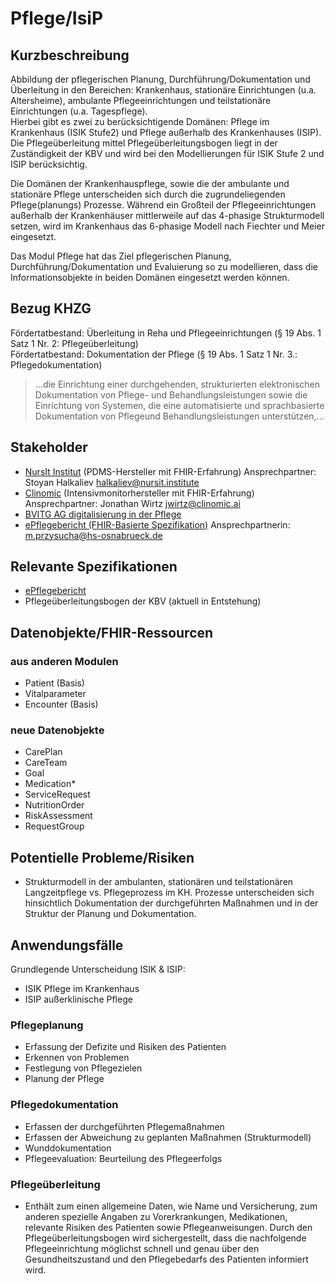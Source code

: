 # Pflege/IsiP

## Kurzbeschreibung
Abbildung der pflegerischen Planung, Durchführung/Dokumentation und Überleitung in den Bereichen: Krankenhaus, stationäre Einrichtungen (u.a. Altersheime), ambulante Pflegeeinrichtungen und teilstationäre Einrichtungen (u.a. Tagespflege).  
Hierbei gibt es zwei zu berücksichtigende Domänen: Pflege im Krankenhaus (ISIK Stufe2) und Pflege außerhalb des Krankenhauses (ISIP). Die Pflegeüberleitung mittel Pflegeüberleitungsbogen liegt in der Zuständigkeit der KBV und wird bei den Modellierungen für ISIK Stufe 2 und ISIP berücksichtig.

Die Domänen der Krankenhauspflege, sowie die der ambulante und stationäre Pflege unterscheiden sich durch die zugrundeliegenden Pflege(planungs) Prozesse. Während ein Großteil der Pflegeeinrichtungen außerhalb der Krankenhäuser mittlerweile auf das 4-phasige Strukturmodell setzen, wird im Krankenhaus das 6-phasige Modell nach Fiechter und Meier eingesetzt.

Das Modul Pflege hat das Ziel pflegerischen Planung, Durchführung/Dokumentation und Evaluierung so zu modellieren, dass die Informationsobjekte in beiden Domänen eingesetzt werden können.


## Bezug KHZG
Fördertatbestand: Überleitung in Reha und Pflegeeinrichtungen (§ 19 Abs. 1 Satz 1 Nr. 2: Pflegeüberleitung)  
Fördertatbestand: Dokumentation der Pflege (§ 19 Abs. 1 Satz 1 Nr. 3.: Pflegedokumentation)
> ...die Einrichtung einer durchgehenden, strukturierten elektronischen Dokumentation von Pflege- und Behandlungsleistungen sowie die Einrichtung von Systemen, die eine automatisierte
und sprachbasierte Dokumentation von Pflegeund Behandlungsleistungen unterstützen,...

## Stakeholder
* [NursIt Institut](https://nursit-institute.de/) (PDMS-Hersteller mit FHIR-Erfahrung)
Ansprechpartner:  Stoyan Halkaliev halkaliev@nursit.institute
* [Clinomic](https://www.clinomic.ai/) (Intensivmonitorhersteller mit FHIR-Erfahrung)
Ansprechpartner: Jonathan Wirtz jwirtz@clinomic.ai
* [BVITG AG digitalisierung in der Pflege](https://www.bvitg.de/arbeits-und-projektgruppen/arbeitsgruppen/ag-digitalisierung-in-der-pflege/)
* [ePflegebericht (FHIR-Basierte Spezifikation)](https://simplifier.net/ePflegebericht)
Ansprechpartnerin: m.przysucha@hs-osnabrueck.de

## Relevante Spezifikationen

* [ePflegebericht](https://simplifier.net/ePflegebericht)
* Pflegeüberleitungsbogen der KBV (aktuell in Entstehung)

## Datenobjekte/FHIR-Ressourcen
### aus anderen Modulen
* Patient (Basis)
* Vitalparameter
* Encounter (Basis)
### neue Datenobjekte
* CarePlan
* CareTeam
* Goal
* Medication*
* ServiceRequest
* NutritionOrder
* RiskAssessment
* RequestGroup

## Potentielle Probleme/Risiken
* Strukturmodell in der ambulanten, stationären und teilstationären Langzeitpflege vs. Pflegeprozess im KH. Prozesse unterscheiden sich hinsichtlich Dokumentation der durchgeführten Maßnahmen und in der Struktur der Planung und Dokumentation. 

## Anwendungsfälle

Grundlegende Unterscheidung ISIK & ISIP: 
* ISIK Pflege im Krankenhaus
* ISIP außerklinische Pflege

### Pflegeplanung
* Erfassung der Defizite und Risiken des Patienten
* Erkennen von Problemen
* Festlegung von Pflegezielen
* Planung der Pflege

### Pflegedokumentation
* Erfassen der durchgeführten Pflegemaßnahmen
* Erfassen der Abweichung zu geplanten Maßnahmen (Strukturmodell)
* Wunddokumentation
* Pflegeevaluation: Beurteilung des Pflegeerfolgs

### Pflegeüberleitung
* Enthält zum einen allgemeine Daten, wie Name und Versicherung, zum anderen spezielle Angaben zu Vorerkrankungen, Medikationen, relevante Risiken des Patienten sowie Pflegeanweisungen. Durch den Pflegeüberleitungsbogen wird sichergestellt, dass die nachfolgende Pflegeeinrichtung möglichst schnell und genau über den Gesundheitszustand und den Pflegebedarfs des Patienten informiert wird.


